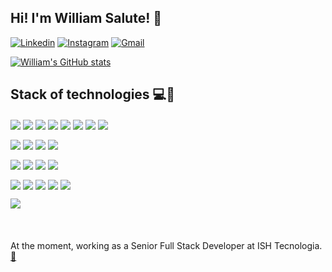 ## Hi! I'm William Salute! 👋

[![Linkedin](https://img.shields.io/badge/LinkedIn-0077B5?style=for-the-badge&logo=linkedin&logoColor=white)](https://www.linkedin.com/in/william-alves-salute-25860579/)
[![Instagram](https://img.shields.io/badge/Instagram-E4405F?style=for-the-badge&logo=instagram&logoColor=white)](https://www.instagram.com/saw_lute/)
[![Gmail](https://img.shields.io/badge/Email-D14836?style=for-the-badge&logo=gmail&logoColor=white)](mailto:william-salute@hotmail.com)

[![William's GitHub stats](https://github-readme-stats.vercel.app/api?username=sirs4lute&show_icons=true&theme=dracula&count_private=true)](https://github.com/anuraghazra/github-readme-stats)

## Stack of technologies 💻🌟
<div>
  <p>
    <img align="center" src="https://img.shields.io/badge/C-00599C?style=for-the-badge&logo=c&logoColor=white"/>
    <img align="center" src="https://img.shields.io/badge/PHP-777BB4?style=for-the-badge&logo=php&logoColor=white"/>
    <img align="center" src="https://img.shields.io/badge/Laravel-FF2D20?style=for-the-badge&logo=laravel&logoColor=white"/>
    <img align="center" src="https://img.shields.io/badge/JavaScript-F7DF1E?style=for-the-badge&logo=javascript&logoColor=black"/>
    <img align="center" src="https://img.shields.io/badge/Express.js-404D59?style=for-the-badge"/>
    <img align="center" src="https://img.shields.io/badge/Jest-323330?style=for-the-badge&logo=Jest&logoColor=white"/>
    <img align="center" src="https://shields.io/badge/react-black?logo=react&style=for-the-badge"/>
    <img align="center" src="https://img.shields.io/badge/Vue.js-35495E?style=for-the-badge&logo=vue.js&logoColor=4FC08D"/>
  </p>
  <p>
    <img align="center" src="https://img.shields.io/badge/MySQL-00000F?style=for-the-badge&logo=mysql&logoColor=white"/> 
    <img align="center" src="https://img.shields.io/badge/PostgreSQL-316192?style=for-the-badge&logo=postgresql&logoColor=white"/>
    <img align="center" src="https://img.shields.io/badge/Sequelize-52B0E7?style=for-the-badge&logo=Sequelize&logoColor=white"/>
    <img align="center" src="https://img.shields.io/badge/Prisma-3982CE?style=for-the-badge&logo=Prisma&logoColor=white"/>
  </p>
  <p>
    <div style="margin-bottom: 20px;">
    <img align="center" src="https://img.shields.io/badge/HTML5-E34F26?style=for-the-badge&logo=html5&logoColor=white"/> 
    <img align="center" src="https://img.shields.io/badge/CSS-239120?&style=for-the-badge&logo=css3&logoColor=white"/>
    <img align="center" src="https://img.shields.io/badge/jQuery-0769AD?style=for-the-badge&logo=jquery&logoColor=white"/>
    <img align="center" src="https://img.shields.io/badge/Bootstrap-563D7C?style=for-the-badge&logo=bootstrap&logoColor=white"/>
  </p>
  <p>
    <img align="center" src="https://img.shields.io/badge/Git-E34F26?style=for-the-badge&logo=git&logoColor=white"/>
    <img align="center" src="https://img.shields.io/badge/GitHub-100000?style=for-the-badge&logo=github&logoColor=white"/>
    <img align="center" src="https://img.shields.io/badge/Docker-2496ED?style=for-the-badge&logo=docker&logoColor=white"/>
    <img align="center" src="https://img.shields.io/badge/Amazon_AWS-232F3E?style=for-the-badge&logo=amazon-aws&logoColor=white"/>
    <img align="center" src="https://img.shields.io/badge/Linux-FCC624?style=for-the-badge&logo=linux&logoColor=black"/>
  </p>
  <img align="center" src="https://img.shields.io/badge/Unity-100000?style=for-the-badge&logo=unity&logoColor=white"/>
</div>
<br/>

At the moment, working as a Senior Full Stack Developer at ISH Tecnologia. 
<a href="https://www.ish.com.br" target="_blank">🔗</a>
